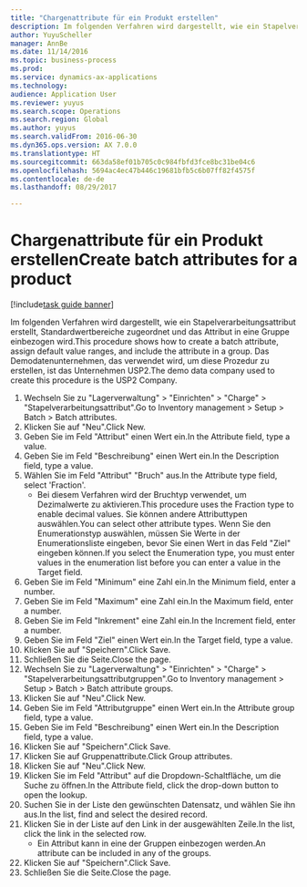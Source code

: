 ```yaml
--- 
title: "Chargenattribute für ein Produkt erstellen"
description: Im folgenden Verfahren wird dargestellt, wie ein Stapelverarbeitungsattribut erstellt, Standardwertbereiche zugeordnet und das Attribut in eine Gruppe einbezogen wird.
author: YuyuScheller
manager: AnnBe
ms.date: 11/14/2016
ms.topic: business-process
ms.prod: 
ms.service: dynamics-ax-applications
ms.technology: 
audience: Application User
ms.reviewer: yuyus
ms.search.scope: Operations
ms.search.region: Global
ms.author: yuyus
ms.search.validFrom: 2016-06-30
ms.dyn365.ops.version: AX 7.0.0
ms.translationtype: HT
ms.sourcegitcommit: 663da58ef01b705c0c984fbfd3fce8bc31be04c6
ms.openlocfilehash: 5694ac4ec47b446c19681bfb5c6b07ff82f4575f
ms.contentlocale: de-de
ms.lasthandoff: 08/29/2017

---
```

# <a name="create-batch-attributes-for-a-product"></a><span data-ttu-id="eb216-103">Chargenattribute für ein Produkt erstellen</span><span class="sxs-lookup"><span data-stu-id="eb216-103">Create batch attributes for a product</span></span>

[!include[task guide banner](../../includes/task-guide-banner.md)]

<span data-ttu-id="eb216-104">Im folgenden Verfahren wird dargestellt, wie ein Stapelverarbeitungsattribut erstellt, Standardwertbereiche zugeordnet und das Attribut in eine Gruppe einbezogen wird.</span><span class="sxs-lookup"><span data-stu-id="eb216-104">This procedure shows how to create a batch attribute, assign default value ranges, and include the attribute in a group.</span></span> <span data-ttu-id="eb216-105">Das Demodatenunternehmen, das verwendet wird, um diese Prozedur zu erstellen, ist das Unternehmen USP2.</span><span class="sxs-lookup"><span data-stu-id="eb216-105">The demo data company used to create this procedure is the USP2 Company.</span></span>

1. <span data-ttu-id="eb216-106">Wechseln Sie zu "Lagerverwaltung" > "Einrichten" > "Charge" > "Stapelverarbeitungsattribut".</span><span class="sxs-lookup"><span data-stu-id="eb216-106">Go to Inventory management > Setup > Batch > Batch attributes.</span></span>
2. <span data-ttu-id="eb216-107">Klicken Sie auf "Neu".</span><span class="sxs-lookup"><span data-stu-id="eb216-107">Click New.</span></span>
3. <span data-ttu-id="eb216-108">Geben Sie im Feld "Attribut" einen Wert ein.</span><span class="sxs-lookup"><span data-stu-id="eb216-108">In the Attribute field, type a value.</span></span>
4. <span data-ttu-id="eb216-109">Geben Sie im Feld "Beschreibung" einen Wert ein.</span><span class="sxs-lookup"><span data-stu-id="eb216-109">In the Description field, type a value.</span></span>
5. <span data-ttu-id="eb216-110">Wählen Sie im Feld "Attribut" "Bruch" aus.</span><span class="sxs-lookup"><span data-stu-id="eb216-110">In the Attribute type field, select 'Fraction'.</span></span>
    * <span data-ttu-id="eb216-111">Bei diesem Verfahren wird der Bruchtyp verwendet, um Dezimalwerte zu aktivieren.</span><span class="sxs-lookup"><span data-stu-id="eb216-111">This procedure uses the Fraction type to enable decimal values.</span></span> <span data-ttu-id="eb216-112">Sie können andere Attributtypen auswählen.</span><span class="sxs-lookup"><span data-stu-id="eb216-112">You can select other attribute types.</span></span> <span data-ttu-id="eb216-113">Wenn Sie den Enumerationstyp auswählen, müssen Sie Werte in der Enumerationsliste eingeben, bevor Sie einen Wert in das Feld "Ziel" eingeben können.</span><span class="sxs-lookup"><span data-stu-id="eb216-113">If you select the Enumeration type, you must enter values in the enumeration list before you can enter a value in the Target field.</span></span>  
6. <span data-ttu-id="eb216-114">Geben Sie im Feld "Minimum" eine Zahl ein.</span><span class="sxs-lookup"><span data-stu-id="eb216-114">In the Minimum field, enter a number.</span></span>
7. <span data-ttu-id="eb216-115">Geben Sie im Feld "Maximum" eine Zahl ein.</span><span class="sxs-lookup"><span data-stu-id="eb216-115">In the Maximum field, enter a number.</span></span>
8. <span data-ttu-id="eb216-116">Geben Sie im Feld "Inkrement" eine Zahl ein.</span><span class="sxs-lookup"><span data-stu-id="eb216-116">In the Increment field, enter a number.</span></span>
9. <span data-ttu-id="eb216-117">Geben Sie im Feld "Ziel" einen Wert ein.</span><span class="sxs-lookup"><span data-stu-id="eb216-117">In the Target field, type a value.</span></span>
10. <span data-ttu-id="eb216-118">Klicken Sie auf "Speichern".</span><span class="sxs-lookup"><span data-stu-id="eb216-118">Click Save.</span></span>
11. <span data-ttu-id="eb216-119">Schließen Sie die Seite.</span><span class="sxs-lookup"><span data-stu-id="eb216-119">Close the page.</span></span>
12. <span data-ttu-id="eb216-120">Wechseln Sie zu "Lagerverwaltung" > "Einrichten" > "Charge" > "Stapelverarbeitungsattributgruppen".</span><span class="sxs-lookup"><span data-stu-id="eb216-120">Go to Inventory management > Setup > Batch > Batch attribute groups.</span></span>
13. <span data-ttu-id="eb216-121">Klicken Sie auf "Neu".</span><span class="sxs-lookup"><span data-stu-id="eb216-121">Click New.</span></span>
14. <span data-ttu-id="eb216-122">Geben Sie im Feld "Attributgruppe" einen Wert ein.</span><span class="sxs-lookup"><span data-stu-id="eb216-122">In the Attribute group field, type a value.</span></span>
15. <span data-ttu-id="eb216-123">Geben Sie im Feld "Beschreibung" einen Wert ein.</span><span class="sxs-lookup"><span data-stu-id="eb216-123">In the Description field, type a value.</span></span>
16. <span data-ttu-id="eb216-124">Klicken Sie auf "Speichern".</span><span class="sxs-lookup"><span data-stu-id="eb216-124">Click Save.</span></span>
17. <span data-ttu-id="eb216-125">Klicken Sie auf Gruppenattribute.</span><span class="sxs-lookup"><span data-stu-id="eb216-125">Click Group attributes.</span></span>
18. <span data-ttu-id="eb216-126">Klicken Sie auf "Neu".</span><span class="sxs-lookup"><span data-stu-id="eb216-126">Click New.</span></span>
19. <span data-ttu-id="eb216-127">Klicken Sie im Feld "Attribut" auf die Dropdown-Schaltfläche, um die Suche zu öffnen.</span><span class="sxs-lookup"><span data-stu-id="eb216-127">In the Attribute field, click the drop-down button to open the lookup.</span></span>
20. <span data-ttu-id="eb216-128">Suchen Sie in der Liste den gewünschten Datensatz, und wählen Sie ihn aus.</span><span class="sxs-lookup"><span data-stu-id="eb216-128">In the list, find and select the desired record.</span></span>
21. <span data-ttu-id="eb216-129">Klicken Sie in der Liste auf den Link in der ausgewählten Zeile.</span><span class="sxs-lookup"><span data-stu-id="eb216-129">In the list, click the link in the selected row.</span></span>
    * <span data-ttu-id="eb216-130">Ein Attribut kann in eine der Gruppen einbezogen werden.</span><span class="sxs-lookup"><span data-stu-id="eb216-130">An attribute can be included in any of the groups.</span></span>  
22. <span data-ttu-id="eb216-131">Klicken Sie auf "Speichern".</span><span class="sxs-lookup"><span data-stu-id="eb216-131">Click Save.</span></span>
23. <span data-ttu-id="eb216-132">Schließen Sie die Seite.</span><span class="sxs-lookup"><span data-stu-id="eb216-132">Close the page.</span></span>


